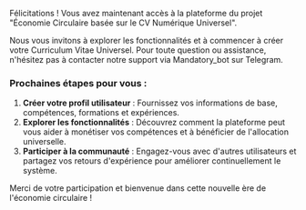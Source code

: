 Félicitations ! Vous avez maintenant accès à la plateforme du projet "Économie Circulaire basée sur le CV Numérique Universel". 

Nous vous invitons à explorer les fonctionnalités et à commencer à créer votre Curriculum Vitae Universel. Pour toute question ou assistance, n'hésitez pas à contacter notre support via Mandatory_bot sur Telegram.

### Prochaines étapes pour vous :
1. **Créer votre profil utilisateur** : Fournissez vos informations de base, compétences, formations et expériences.
2. **Explorer les fonctionnalités** : Découvrez comment la plateforme peut vous aider à monétiser vos compétences et à bénéficier de l'allocation universelle.
3. **Participer à la communauté** : Engagez-vous avec d'autres utilisateurs et partagez vos retours d'expérience pour améliorer continuellement le système.

Merci de votre participation et bienvenue dans cette nouvelle ère de l'économie circulaire !